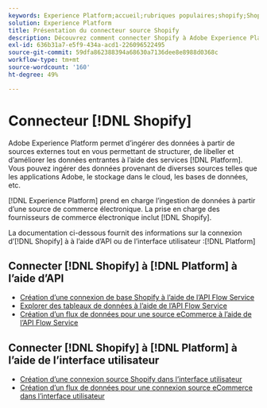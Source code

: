 ```yaml
---
keywords: Experience Platform;accueil;rubriques populaires;shopify;Shopify;
solution: Experience Platform
title: Présentation du connecteur source Shopify
description: Découvrez comment connecter Shopify à Adobe Experience Platform à l’aide d’API ou de l’interface utilisateur.
exl-id: 636b31a7-e5f9-434a-acd1-226096522495
source-git-commit: 59dfa862388394a68630a7136dee8e8988d0368c
workflow-type: tm+mt
source-wordcount: '160'
ht-degree: 49%

---
```


# Connecteur [!DNL Shopify]

Adobe Experience Platform permet d’ingérer des données à partir de sources externes tout en vous permettant de structurer, de libeller et d’améliorer les données entrantes à l’aide des services [!DNL Platform]. Vous pouvez ingérer des données provenant de diverses sources telles que les applications Adobe, le stockage dans le cloud, les bases de données, etc.

[!DNL Experience Platform] prend en charge l’ingestion de données à partir d’une source de commerce électronique. La prise en charge des fournisseurs de commerce électronique inclut [!DNL Shopify].

La documentation ci-dessous fournit des informations sur la connexion d’[!DNL Shopify] à à l’aide d’API ou de l’interface utilisateur :[!DNL Platform]

## Connecter [!DNL Shopify] à [!DNL Platform] à lʼaide dʼAPI

- [Création d’une connexion de base Shopify à l’aide de l’API Flow Service](../../tutorials/api/create/ecommerce/shopify.md)
- [Explorer des tableaux de données à l’aide de l’API Flow Service](../../tutorials/api/explore/tabular.md)
- [Création d’un flux de données pour une source eCommerce à l’aide de l’API Flow Service](../../tutorials/api/collect/ecommerce.md)

## Connecter [!DNL Shopify] à [!DNL Platform] à lʼaide de l’interface utilisateur

- [Création d’une connexion source Shopify dans l’interface utilisateur](../../tutorials/ui/create/ecommerce/shopify.md)
- [Création d’un flux de données pour une connexion source eCommerce dans l’interface utilisateur](../../tutorials/ui/dataflow/ecommerce.md)
